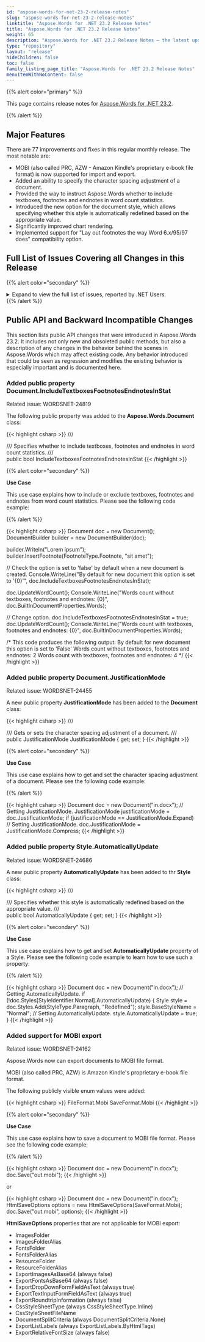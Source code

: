 ```yaml
---
id: "aspose-words-for-net-23-2-release-notes"
slug: "aspose-words-for-net-23-2-release-notes"
linktitle: "Aspose.Words for .NET 23.2 Release Notes"
title: "Aspose.Words for .NET 23.2 Release Notes"
weight: 65
description: "Aspose.Words for .NET 23.2 Release Notes – the latest updates and fixes."
type: "repository"
layout: "release"
hideChildren: false
toc: false
family_listing_page_title: "Aspose.Words for .NET 23.2 Release Notes"
menuItemWithNoContent: false
---
```


{{% alert color="primary" %}}

This page contains release notes for [Aspose.Words for .NET 23.2](https://www.nuget.org/packages/Aspose.Words/23.2.0).

{{% /alert %}}

## Major Features

There are 77 improvements and fixes in this regular monthly release. The most notable are:

- MOBI (also called PRC, AZW - Amazon Kindle's proprietary e-book file format) is now supported for import and export.
- Added an ability to specify the character spacing adjustment of a document.
- Provided the way to instruct Aspose.Words whether to include textboxes, footnotes and endnotes in word count statistics.
- Introduced the new option for the document style, which allows specifying whether this style is automatically redefined based on the appropriate value.
- Significantly improved chart rendering.
- Implemented support for "Lay out footnotes the way Word 6.x/95/97 does" compatibility option.


## Full List of Issues Covering all Changes in this Release

{{% alert color="secondary" %}}
<details><summary>Expand to view the full list of issues, reported by .NET Users.</summary>

|Key|Summary|Category|
| :- | :- | :- |
|WORDSNET-24556|Make the Document.DocPr.DoNotIncludeSubDocsInStats property public|New Feature
|WORDSNET-24819|Count words from Footnotes and Endnotes|New Feature
|WORDSNET-24162|Add support for saving to MOBI|New Feature
|WORDSNET-24246|Provide functionality to merge PDF documents|New Feature
|WORDSNET-24455|Provide public API to get/set characterSpacingControl|New Feature
|WORDSNET-18310|Compress generated AZW3 documents|New Feature
|WORDSNET-24785|Implement relative coordinates support for rendering radial gradient brushes|New Feature
|WORDSNET-19864|Support rendering of the trendline equation|New Feature
|WORDSNET-19865|Support endering of the trendline R-squared value|New Feature
|WORDSNET-24798|Support rendering trendline equation and R-squared value on chart|New Feature
|WORDSNET-24741|Rendering of power trendline label|New Feature
|WORDSNET-24749|Rendering of polynomial trendline label|New Feature
|WORDSNET-24277|Prepare .Net 7 build and tests|New Feature
|WORDSNET-24712|Rendering of logarithmic trendline label|New Feature
|WORDSNET-24695|Rendering of exponential trendline label|New Feature
|WORDSNET-24743|Provide an ability of lazy document preview rendering|New Feature
|WORDSNET-17799|HTML to Word to PDF - Inline Anchor Tags|New Feature
|WORDSNET-24025|Load fonts in FontSearchInfoLoader in parallel|Enhancement
|WORDSNET-5018|Support "Lay out footnotes the way Word 6.x/95/97 does" compatibility option|Enhancement
|WORDSNET-16568|Add bookmarks for imported HTML elements with "id" attributes so that they can be referenced by hyperlinks in the same document|Enhancement
|WORDSNET-24343|DOCX->HTML->DOCX: Preserve TOC field codes|Enhancement
|WORDSNET-24835|Lowered inline image is improperly imported from HTML|Bug
|WORDSNET-1792|Manipulations with e.Node (on NodeInserted and NodeInserting events) have no effect in the result document|Bug
|WORDSNET-24699|Issue with Document.ExtractPages|Bug
|WORDSNET-24702|Different tab spaces inside the same ordered list|Bug
|WORDSNET-24795|Document with embedded fonts is rendered improperly|Bug
|WORDSNET-24739|Bullet point missing when mapping input XML to SDT|Bug
|WORDSNET-24842|Image cropping is lost after open/save RTF document|Bug
|WORDSNET-24782|Aspose.Words improperly updates formula fields hen group separator is used in numbers|Bug
|WORDSNET-24816|Header row is doubled after using ExtractPages method|Bug
|WORDSNET-19754|BadImageFormatException is thrown when using Aspose.Words.Shaping.Harfbuzz in Web application|Bug
|WORDSNET-21399|HarfBuzz does not work in .NET Web Application|Bug
|WORDSNET-24784|Document comparison produces unnecessary revisions|Bug
|WORDSNET-24805|FileCorruptedException is thrown upon loading DOCX document with HTML altChunk|Bug
|WORDSNET-24690|Position of footnote is incorrect after rendering|Bug
|WORDSNET-24791|Hanging indentation is lost after open/save DOCX document|Bug
|WORDSNET-24713|DOCX to PDF: Extra page is added upon conversion|Bug
|WORDSNET-24828|"TypeError: unknown wrapper type" error when try setting LayoutEnumerator.current|Bug
|WORDSNET-24875|Line count is incorrect with sub-docs included in statistics|Bug
|WORDSNET-24628|ArgumentException: 'Parameter is not valid.' is thrown upon converting DOCX to PDF|Bug
|WORDSNET-24720|LINQ Reporting Engine - JsonDataSource gets confused about objects|Bug
|WORDSNET-24584|Distorted image when converting from DOCX to HTML|Bug
|WORDSNET-24379|DOCX to HTML: Document not split by headings|Bug
|WORDSNET-20568|Stamp Image should be transparent in Html Fixed|Bug
|WORDSNET-24689|Radial gradients are rendered incorrectly|Bug
|WORDSNET-24667|Footer is lost after rendering ODT document|Bug
|WORDSNET-24701|Aspose.Words replace behavior differs from MS Word when matched text contains a shape|Bug
|WORDSNET-20428|Chart contents are lost after saving DOCX to PDF|Bug
|WORDSNET-18224|Trend-line Label of chart is lost after conversion from DOCX to HTML|Bug
|WORDSNET-20545|Trendline Equation Label Data (Formulae) of Chart in Word DOCX missing in PDF|Bug
|WORDSNET-21342|Chart element missing in AW output conversion from DOCX to PDF|Bug
|WORDSNET-20329|Data of Chart Labels missing in PDF|Bug
|WORDSNET-17891|Chart series is lost after conversion from DOCX to PDF|Bug
|WORDSNET-24797|Colors of image are inverted after conversion of PDF to DOCX|Bug
|WORDSNET-24862|OverflowException is thrown upon comparing documents|Bug
|WORDSNET-24793|SDT dropdown list item with empty value is lost after open/save document|Bug
|WORDSNET-24783|ArgumentOutOfRangeException when Range.Replace is sued with "A*" regex|Bug
|WORDSNET-24638|Update Noto fallback table to use new fonts|Bug
|WORDSNET-24679|PDF to PDF with signing: Formatting issues|Bug
|WORDSNET-24829|ArgumentOutOfRangeException when converting DOCX to PDF|Bug
|WORDSNET-24848|FileCorruptedException is thrown upon loading DOCX document|Bug
|WORDSNET-24342|DOCX->HTML->DOCX: Footer differences|Bug
|WORDSNET-24821|NullReferenceException is thrown upon calling UpdatePageLayout after comparing documents|Bug
|WORDSNET-24751|Parenthesis in RTL document are reversed when render the document with HarfBuzz text shaping|Bug
|WORDSNET-24824|Calibri (Body) fonts is substituted with Times New Roman upon rendering the document|Bug
|WORDSNET-24686|Make Style.AutomaticallyUpdate property public|Bug
|WORDSNET-24811|Word to PDF: links are not tagged|Bug
|WORDSNET-24493|Invalid positioning of signature|Bug
|WORDSNET-24802|Inconsistent result when use number formats in LINQ Reporting Engine and Mail Merge|Bug
|WORDSNET-24789|Link is truncated in PDF document|Bug
|WORDSNET-24670|Inaccurate table size when inserting HTML string into another table|Bug
|WORDSNET-24827|ArgumentOutOfRangeException is thrown upon rendering documents|Bug
|WORDSNET-24886|Unable load harfbuzz lib in docker|Bug
|WORDSNET-19329|TOC and List Numbering issues during Word-HTML-Word round-trip|Bug
|WORDSNET-19409|List item's indent is incorrect after DOCX-HTML-DOCX roundtrip|Bug
|WORDSNET-20795|List labels are exported incorrectly when document is save to HTML using Node.ToString|Bug
|WORDSNET-24731|Image in header is flipped on PDF import|Bug

</details>
{{% /alert %}}

## Public API and Backward Incompatible Changes

This section lists public API changes that were introduced in Aspose.Words 23.2. It includes not only new and obsoleted public methods, but also a description of any changes in the behavior behind the scenes in Aspose.Words which may affect existing code. Any behavior introduced that could be seen as regression and modifies the existing behavior is especially important and is documented here.

### Added public property Document.IncludeTextboxesFootnotesEndnotesInStat

Related issue: WORDSNET-24819

The following public property was added to the **Aspose.Words.Document** class:

{{< highlight csharp >}}
/// <summary>
/// Specifies whether to include textboxes, footnotes and endnotes in word count statistics.
/// </summary>
public bool IncludeTextboxesFootnotesEndnotesInStat
{{< /highlight >}}

{{% alert color="secondary" %}}

**Use Case**

This use case explains how to include or exclude textboxes, footnotes and endnotes from word count statistics. Please see the following code example:

{{% /alert %}}

{{< highlight csharp >}}
Document doc = new Document();
DocumentBuilder builder = new DocumentBuilder(doc);

builder.Writeln("Lorem ipsum");
builder.InsertFootnote(FootnoteType.Footnote, "sit amet");

// Check the option is set to 'false' by default when a new document is created.
Console.WriteLine("By default for new document this option is set to '{0}'", doc.IncludeTextboxesFootnotesEndnotesInStat);

doc.UpdateWordCount();
Console.WriteLine("Words count without textboxes, footnotes and endnotes: {0}", doc.BuiltInDocumentProperties.Words);

// Change option.
doc.IncludeTextboxesFootnotesEndnotesInStat = true;
doc.UpdateWordCount();
Console.WriteLine("Words count with textboxes, footnotes and endnotes: {0}", doc.BuiltInDocumentProperties.Words);

/* This code produces the following output:
By default for new document this option is set to 'False'
Words count without textboxes, footnotes and endnotes: 2
Words count with textboxes, footnotes and endnotes: 4
*/
{{< /highlight >}}

### Added public property Document.JustificationMode

Related issue: WORDSNET-24455

A new public property **JustificationMode** has been added to the **Document** class:

{{< highlight csharp >}}
/// <summary>
/// Gets or sets the character spacing adjustment of a document.
/// </summary>
public JustificationMode JustificationMode { get; set; }
{{< /highlight >}}

{{% alert color="secondary" %}}

**Use Case**

This use case explains how to get and set the character spacing adjustment of a document. Please see the following code example:

{{% /alert %}}

{{< highlight csharp >}}
Document doc = new Document("in.docx");
// Getting JustificationMode.
JustificationMode justificationMode = doc.JustificationMode;
if (justificationMode == JustificationMode.Expand)
  // Setting JustificationMode.
  doc.JustificationMode = JustificationMode.Compress;
{{< /highlight >}}

### Added public property Style.AutomaticallyUpdate

Related issue: WORDSNET-24686

A new public property **AutomaticallyUpdate** has been added to thr **Style** class:

{{< highlight csharp >}}
/// <summary>
/// Specifies whether this style is automatically redefined based on the appropriate value.
/// </summary>
public bool AutomaticallyUpdate { get; set; }
{{< /highlight >}}

{{% alert color="secondary" %}}

**Use Case**

This use case explains how to get and set **AutomaticallyUpdate** property of a Style. Please see the following code example to learn how to use such a property:

{{% /alert %}}

{{< highlight csharp >}}
Document doc = new Document("in.docx");
// Getting AutomaticallyUpdate.
if (!doc.Styles[StyleIdentifier.Normal].AutomaticallyUpdate)
{
  Style style = doc.Styles.Add(StyleType.Paragraph, "Redefined");
  style.BaseStyleName = "Normal";
  // Setting AutomaticallyUpdate.
  style.AutomaticallyUpdate = true;
}
{{< /highlight >}}

### Added support for MOBI export

Related issue: WORDSNET-24162

Aspose.Words now can export documents to MOBI file format.

MOBI (also called PRC, AZW) is Amazon Kindle's proprietary e-book file format.

The following publicly visible enum values were added:

{{< highlight csharp >}}
FileFormat.Mobi
SaveFormat.Mobi
{{< /highlight >}}

{{% alert color="secondary" %}}

**Use Case**

This use case explains how to save a document to MOBI file format. Please see the following code example:

{{% /alert %}}

{{< highlight csharp >}}
Document doc = new Document("in.docx");
doc.Save("out.mobi");
{{< /highlight >}}

or

{{< highlight csharp >}}
Document doc = new Document("in.docx");
HtmlSaveOptions options = new HtmlSaveOptions(SaveFormat.Mobi);
doc.Save("out.mobi", options);
{{< /highlight >}}

**HtmlSaveOptions** properties that are not applicable for MOBI export:

- ImagesFolder
- ImagesFolderAlias
- FontsFolder
- FontsFolderAlias
- ResourceFolder
- ResourceFolderAlias
- ExportImagesAsBase64 (always false)
- ExportFontsAsBase64 (always false)
- ExportDropDownFormFieldAsText (always true)
- ExportTextInputFormFieldAsText (always true)
- ExportRoundtripInformation (always false)
- CssStyleSheetType (always CssStyleSheetType.Inline)
- CssStyleSheetFileName
- DocumentSplitCriteria (always DocumentSplitCriteria.None)
- ExportListLabels (always ExportListLabels.ByHtmlTags)
- ExportRelativeFontSize (always false)